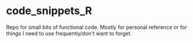 # code_snippets_R
Repo for small bits of functional code. Mostly for personal reference or for things I need to use frequently/don't want to forget.

